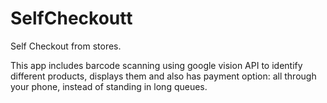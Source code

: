 # SelfCheckoutt
Self Checkout from stores.

This app includes barcode scanning using google vision API to identify different products, displays them and also has
payment option: all through your phone, instead of standing in long queues.
